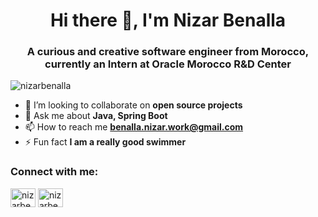 <h1 align="center">Hi there 👋, I'm Nizar Benalla</h1>
<h3 align="center">A curious and creative software engineer from Morocco, currently an Intern at Oracle Morocco R&D Center</h3>

<p align="left"> <img src="https://komarev.com/ghpvc/?username=nizarbenalla&label=Profile%20views&color=0e75b6&style=flat" alt="nizarbenalla" /> </p>

- 👯 I’m looking to collaborate on **open source projects**
- 💬 Ask me about **Java, Spring Boot**
- 📫 How to reach me **benalla.nizar.work@gmail.com**
- ⚡ Fun fact **I am a really good swimmer**

<h3 align="left">Connect with me:</h3>
<p align="left">
<a href="https://linkedin.com/in/nizarbenalla" target="blank"><img align="center" src="https://raw.githubusercontent.com/rahuldkjain/github-profile-readme-generator/master/src/images/icons/Social/linked-in-alt.svg" alt="nizarbenalla" height="30" width="40" /></a>
<a href="https://www.leetcode.com/nizarben" target="blank"><img align="center" src="https://raw.githubusercontent.com/rahuldkjain/github-profile-readme-generator/master/src/images/icons/Social/leet-code.svg" alt="nizarben" height="30" width="40" /></a>
</p>
